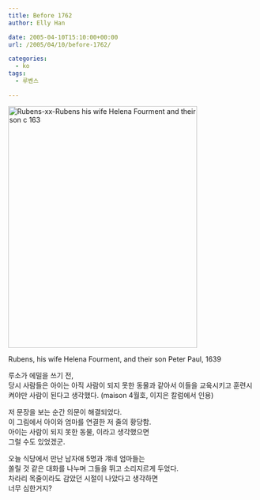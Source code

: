 ```yaml
---
title: Before 1762
author: Elly Han

date: 2005-04-10T15:10:00+00:00
url: /2005/04/10/before-1762/

categories:
  - ko
tags:
  - 루벤스

---
```

<div style="text-align:left;">
  <img class="alignnone  wp-image-969" alt="Rubens-xx-Rubens his wife Helena Fourment and their son c 163" src="https://i0.wp.com/ellyhan.cafe24.com/wp-content/uploads/2005/04/Rubens-xx-Rubens-his-wife-Helena-Fourment-and-their-son-c-163.jpg?resize=382%2C489" width="382" height="489" data-recalc-dims="1" /></p> 
  
  <div>
    Rubens, his wife Helena Fourment, and their son Peter Paul, 1639
  </div>
</div>

루소가 에밀을 쓰기 전,  
당시 사람들은 아이는 아직 사람이 되지 못한 동물과 같아서 이들을 교육시키고 훈련시켜야만 사람이 된다고 생각했다. (maison 4월호, 이지은 칼럼에서 인용)

저 문장을 보는 순간 의문이 해결되었다.  
이 그림에서 아이와 엄마를 연결한 저 줄의 황당함.  
아이는 사람이 되지 못한 동물, 이라고 생각했으면  
그럴 수도 있었겠군.

오늘 식당에서 만난 남자애 5명과 걔네 엄마들는  
쏠릴 것 같은 대화를 나누며 그들을 뛰고 소리지르게 두었다.  
차라리 목줄이라도 감았던 시절이 나았다고 생각하면  
너무 심한거지?